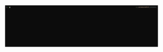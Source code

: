 ![Arch Linux](https://raw.githubusercontent.com/sasha00123/sasha00123/master/termtosvg_qunpokyy.svg)

